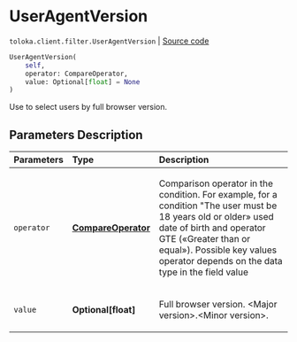 # UserAgentVersion
`toloka.client.filter.UserAgentVersion` | [Source code](https://github.com/Toloka/toloka-kit/blob/v0.1.26/src/client/filter.py#L613)

```python
UserAgentVersion(
    self,
    operator: CompareOperator,
    value: Optional[float] = None
)
```

Use to select users by full browser version.

## Parameters Description

| Parameters | Type | Description |
| :----------| :----| :-----------|
`operator`|**[CompareOperator](toloka.client.primitives.operators.CompareOperator.md)**|<p>Comparison operator in the condition. For example, for a condition &quot;The user must be 18 years old or older» used date of birth and operator GTE («Greater than or equal»). Possible key values operator depends on the data type in the field value</p>
`value`|**Optional\[float\]**|<p>Full browser version. &lt;Major version&gt;.&lt;Minor version&gt;.</p>
